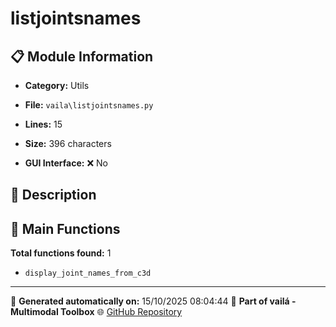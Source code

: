 # listjointsnames

## 📋 Module Information

- **Category:** Utils
- **File:** `vaila\listjointsnames.py`
- **Lines:** 15
- **Size:** 396 characters


- **GUI Interface:** ❌ No

## 📖 Description



## 🔧 Main Functions

**Total functions found:** 1

- `display_joint_names_from_c3d`




---

📅 **Generated automatically on:** 15/10/2025 08:04:44
🔗 **Part of vailá - Multimodal Toolbox**
🌐 [GitHub Repository](https://github.com/vaila-multimodaltoolbox/vaila)
